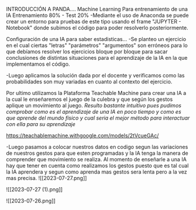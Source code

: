 
INTRODUCCIÓN A PANDA....
Machine Learning 
Para entrenamiento de una IA
Entrenamiento 80% - Test 20%
-Mediante el uso de Anaconda se puede crear un entorno para pruebas de este tipo usando el frame "JUPYTER - Notebook" donde subimos el código para poder resolverlo posteriormente.

Configuración  de una IA para saber estadisticas...
-Se planteo un ejercicio en el cual ciertas "letras" "parámetros" "argumentos" son erróneos para lo que debíamos resolver los ejercicios bloque por bloque para sacar conclusiones de distintas situaciones para el aprendizaje de la IA en la que implementamos el código.

-Luego aplicamos la solución dada por el docente y verificamos como las probabilidades son muy variadas en cuanto al contexto del ejercicio.

Por ultimo utilizamos la Plataforma Teachable Machine para crear una IA a la cual le enseñaremos el juego de la culebra y que según los gestos aplique un movimiento al juego.
  *Resulto bastante intuitivo pues pudimos comprobar como es el aprendizaje de una IA en poco tiempo y como es que aprende del mundo físico y cual seria el mejor método para interactuar con ella para su aprendizaje*
  
https://teachablemachine.withgoogle.com/models/2tVcueGAc/

-Luego pasamos a colocar nuestros datos en codigo segun las variaciones de nuestros gestos para que esten programadas y la IA tenga la manera de comprender que movimiento se realiza.
Al momento de enseñarle a una IA hay que tener en cuenta como realizamos los gestos puesto que es tal cual la IA aprendera y segun como aprenda mas gestos sera lenta pero a la vez mas precisa.
![[2023-07-27.png]]

![[2023-07-27 (1).png]]

![[2023-07-26.png]]